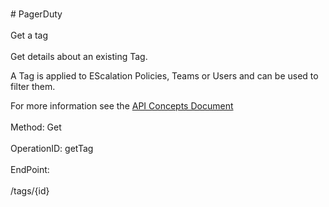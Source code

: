 <br>#     PagerDuty</br>
<br>Get a tag</br>
<br>Get details about an existing Tag.

A Tag is applied to EScalation Policies, Teams or Users and can be used to filter them.

For more information see the [API Concepts Document](../../docs/CONCEPTS.md#tags)
</br>
<br>Method: Get</br>
<br>OperationID: getTag</br>
<br>EndPoint:</br>
<br>/tags/{id}</br>
